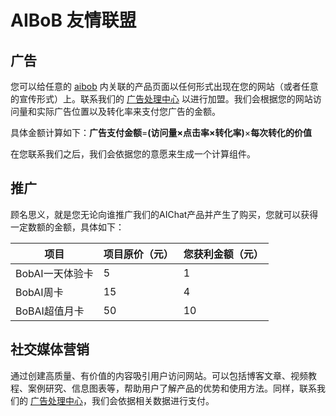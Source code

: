 # AIBoB 友情联盟

## 广告

您可以给任意的 [aibob](https://aibob.top/) 内关联的产品页面以任何形式出现在您的网站（或者任意的宣传形式）上。联系我们的 [广告处理中心](mailto:example@example.com?subject=广告加盟申请&body=您的邮件内容) 以进行加盟。我们会根据您的网站访问量和实际广告位置以及转化率来支付您广告的金额。

具体金额计算如下：**广告支付金额**=**(**访问量**×**点击率**×**转化率**)**×**每次转化的价值**

在您联系我们之后，我们会依据您的意愿来生成一个计算组件。

## 推广

顾名思义，就是您无论向谁推广我们的AIChat产品并产生了购买，您就可以获得一定数额的金额，具体如下：

| 项目 | 项目原价（元） | 您获利金额（元） |
| --- | --- | --- |
| BobAI一天体验卡 | 5 | 1 |
| BobAI周卡 | 15 | 4 |
| BoBAI超值月卡 | 50 | 10 |

## 社交媒体营销

通过创建高质量、有价值的内容吸引用户访问网站。可以包括博客文章、视频教程、案例研究、信息图表等，帮助用户了解产品的优势和使用方法。同样，联系我们的 [广告处理中心](mailto:example@example.com?subject=广告加盟申请&body=您的邮件内容)，我们会依据相关数据进行支付。
